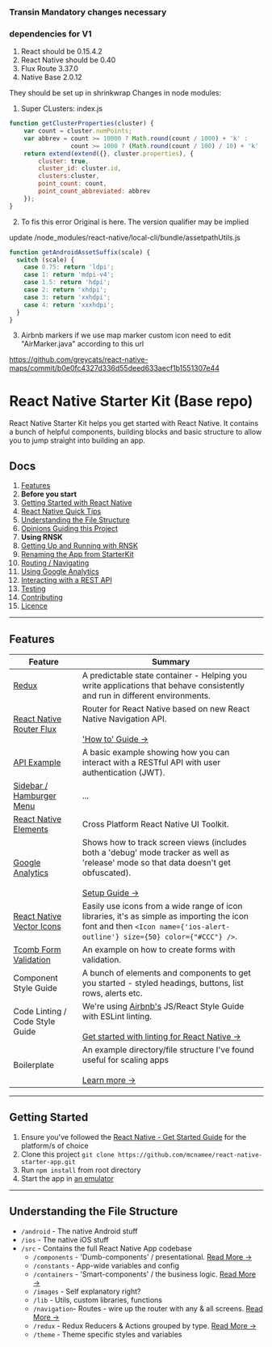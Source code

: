 ### Transin Mandatory changes necessary
### dependencies for V1
1. React should be 0.15.4.2
2. React Native should be 0.40
3. Flux Route 3.37.0
4. Native Base 2.0.12

They should be set up in shrinkwrap
Changes in node modules:
1. Super CLusters: index.js 

```javascript
function getClusterProperties(cluster) {
    var count = cluster.numPoints;
    var abbrev = count >= 10000 ? Math.round(count / 1000) + 'k' :
                 count >= 1000 ? (Math.round(count / 100) / 10) + 'k' : count;
    return extend(extend({}, cluster.properties), {
        cluster: true,
        cluster_id: cluster.id,
        clusters:cluster,
        point_count: count,
        point_count_abbreviated: abbrev
    });
}
```

2. To fis this error Original is here. The version qualifier may be implied

update /node_modules/react-native/local-cli/bundle/assetpathUtils.js

```javascript
function getAndroidAssetSuffix(scale) {
  switch (scale) {
    case 0.75: return 'ldpi';
    case 1: return 'mdpi-v4';
    case 1.5: return 'hdpi';
    case 2: return 'xhdpi';
    case 3: return 'xxhdpi';
    case 4: return 'xxxhdpi';
  }
}
```
3. Airbnb markers if we use map marker custom icon need to edit "AirMarker.java" according to this url

https://github.com/greycats/react-native-maps/commit/b0e0fc4327d336d55deed633aecf1b1551307e44



# React Native Starter Kit (Base repo)

React Native Starter Kit helps you get started with React Native. It contains a bunch of helpful components, building blocks and basic structure to allow you to jump straight into building an app.

## Docs

1. [Features](#features)
1. **Before you start**
  1. [Getting Started with React Native](/docs/react-native.md)
  1. [React Native Quick Tips](/docs/quick-tips.md)
  1. [Understanding the File Structure](#understanding-the-file-structure)
  1. [Opinions Guiding this Project](/docs/opinions.md)
1. **Using RNSK**
  1. [Getting Up and Running with RNSK](#getting-started)
  1. [Renaming the App from StarterKit](/docs/renaming.md)
  1. [Routing / Navigating](/src/navigation/README.md)
  1. [Using Google Analytics](/docs/google-analytics.md)
  1. [Interacting with a REST API](/docs/api.md)
  1. [Testing](/docs/testing.md)
1. [Contributing](/docs/contributing.md)
1. [Licence](LICENSE)

---

## Features

| Feature | Summary |
| --- | --- |
| [Redux](https://github.com/reactjs/react-redux) | A predictable state container - Helping you write applications that behave consistently and run in different environments. |
| [React Native Router Flux](https://github.com/aksonov/react-native-router-flux) | Router for React Native based on new React Native Navigation API. <br><br>['How to' Guide &rarr;](/src/navigation/README.md)|
| [API Example](/docs/api.md) | A basic example showing how you can interact with a RESTful API with user authentication (JWT). |
| [Sidebar / Hamburger Menu](https://github.com/react-native-community/react-native-side-menu) | ... |
| [React Native Elements](https://github.com/react-native-community/react-native-elements) | Cross Platform React Native UI Toolkit. |
| [Google Analytics](https://github.com/idehub/react-native-google-analytics-bridge) | Shows how to track screen views (includes both a 'debug' mode tracker as well as 'release' mode so that data doesn't get obfuscated). <br><br>[Setup Guide &rarr;](/docs/google-analytics.md) |
| [React Native Vector Icons](https://github.com/oblador/react-native-vector-icons) | Easily use icons from a wide range of icon libraries, it's as simple as importing the icon font and then `<Icon name={'ios-alert-outline'} size={50} color={"#CCC"} />`. |
| [Tcomb Form Validation](https://github.com/gcanti/tcomb-form-native) | An example on how to create forms with validation. |
| Component Style Guide | A bunch of elements and components to get you started - styled headings, buttons, list rows, alerts etc. |
| Code Linting / Code Style Guide | We're using [Airbnb's](https://github.com/airbnb/javascript) JS/React Style Guide with ESLint linting. <br><br>[Get started with linting for React Native &rarr;](https://medium.com/pvtl/linting-for-react-native-bdbb586ff694) |
| Boilerplate | An example directory/file structure I've found useful for scaling apps <br><br>[Learn more &rarr;](#understanding-the-file-structure) |

---

## Getting Started

1. Ensure you've followed the [React Native - Get Started Guide](https://facebook.github.io/react-native/docs/getting-started.html) for the platform/s of choice
1. Clone this project `git clone https://github.com/mcnamee/react-native-starter-app.git`
1. Run `npm install` from root directory
1. Start the app in [an emulator](/docs/quick-tips.md#running-in-an-emulator)

---

## Understanding the File Structure

- `/android` - The native Android stuff
- `/ios` - The native iOS stuff
- `/src` - Contains the full React Native App codebase
  - `/components` - 'Dumb-components' / presentational. [Read More &rarr;](/src/components/README.md)
  - `/constants` - App-wide variables and config
  - `/containers` - 'Smart-components' / the business logic. [Read More &rarr;](/src/containers/README.md)
  - `/images` - Self explanatory right?
  - `/lib` - Utils, custom libraries, functions
  - `/navigation`- Routes - wire up the router with any & all screens. [Read More &rarr;](/src/navigation/README.md)
  - `/redux` - Redux Reducers & Actions grouped by type. [Read More &rarr;](/src/redux/README.md)
  - `/theme` - Theme specific styles and variables
